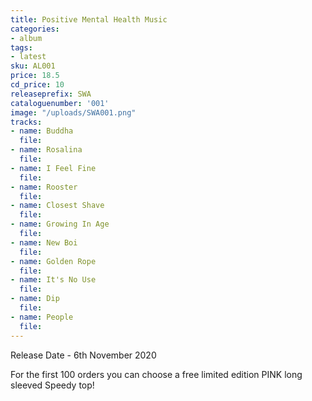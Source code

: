 ```yaml
---
title: Positive Mental Health Music
categories:
- album
tags:
- latest
sku: AL001
price: 18.5
cd_price: 10
releaseprefix: SWA
cataloguenumber: '001'
image: "/uploads/SWA001.png"
tracks:
- name: Buddha
  file: 
- name: Rosalina
  file: 
- name: I Feel Fine
  file: 
- name: Rooster
  file: 
- name: Closest Shave
  file: 
- name: Growing In Age
  file: 
- name: New Boi
  file: 
- name: Golden Rope
  file: 
- name: It's No Use
  file: 
- name: Dip
  file: 
- name: People
  file: 
---
```


Release Date - 6th November 2020

For the first 100 orders you can choose a free limited edition PINK long sleeved Speedy top!